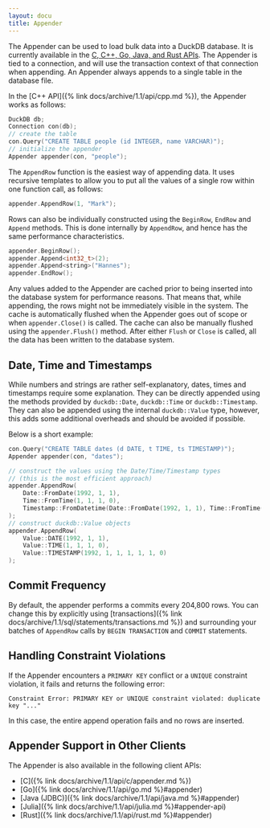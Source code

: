 ```yaml
---
layout: docu
title: Appender
---
```


The Appender can be used to load bulk data into a DuckDB database. It is currently available in the [C, C++, Go, Java, and Rust APIs](#appender-support-in-other-clients). The Appender is tied to a connection, and will use the transaction context of that connection when appending. An Appender always appends to a single table in the database file.

In the [C++ API]({% link docs/archive/1.1/api/cpp.md %}), the Appender works as follows:

```cpp
DuckDB db;
Connection con(db);
// create the table
con.Query("CREATE TABLE people (id INTEGER, name VARCHAR)");
// initialize the appender
Appender appender(con, "people");
```

The `AppendRow` function is the easiest way of appending data. It uses recursive templates to allow you to put all the values of a single row within one function call, as follows:

```cpp
appender.AppendRow(1, "Mark");
```

Rows can also be individually constructed using the `BeginRow`, `EndRow` and `Append` methods. This is done internally by `AppendRow`, and hence has the same performance characteristics.

```cpp
appender.BeginRow();
appender.Append<int32_t>(2);
appender.Append<string>("Hannes");
appender.EndRow();
```

Any values added to the Appender are cached prior to being inserted into the database system
for performance reasons. That means that, while appending, the rows might not be immediately visible in the system. The cache is automatically flushed when the Appender goes out of scope or when `appender.Close()` is called. The cache can also be manually flushed using the `appender.Flush()` method. After either `Flush` or `Close` is called, all the data has been written to the database system.

## Date, Time and Timestamps

While numbers and strings are rather self-explanatory, dates, times and timestamps require some explanation. They can be directly appended using the methods provided by `duckdb::Date`, `duckdb::Time` or `duckdb::Timestamp`. They can also be appended using the internal `duckdb::Value` type, however, this adds some additional overheads and should be avoided if possible.

Below is a short example:

```cpp
con.Query("CREATE TABLE dates (d DATE, t TIME, ts TIMESTAMP)");
Appender appender(con, "dates");

// construct the values using the Date/Time/Timestamp types
// (this is the most efficient approach)
appender.AppendRow(
    Date::FromDate(1992, 1, 1),
    Time::FromTime(1, 1, 1, 0),
    Timestamp::FromDatetime(Date::FromDate(1992, 1, 1), Time::FromTime(1, 1, 1, 0))
);
// construct duckdb::Value objects
appender.AppendRow(
    Value::DATE(1992, 1, 1),
    Value::TIME(1, 1, 1, 0),
    Value::TIMESTAMP(1992, 1, 1, 1, 1, 1, 0)
);
```

## Commit Frequency

By default, the appender performs a commits every 204,800 rows.
You can change this by explicitly using [transactions]({% link docs/archive/1.1/sql/statements/transactions.md %}) and surrounding your batches of `AppendRow` calls by `BEGIN TRANSACTION` and `COMMIT` statements.

## Handling Constraint Violations

If the Appender encounters a `PRIMARY KEY` conflict or a `UNIQUE` constraint violation, it fails and returns the following error:

```console
Constraint Error: PRIMARY KEY or UNIQUE constraint violated: duplicate key "..."
```

In this case, the entire append operation fails and no rows are inserted.

## Appender Support in Other Clients

The Appender is also available in the following client APIs:

* [C]({% link docs/archive/1.1/api/c/appender.md %})
* [Go]({% link docs/archive/1.1/api/go.md %}#appender)
* [Java (JDBC)]({% link docs/archive/1.1/api/java.md %}#appender)
* [Julia]({% link docs/archive/1.1/api/julia.md %}#appender-api)
* [Rust]({% link docs/archive/1.1/api/rust.md %}#appender)